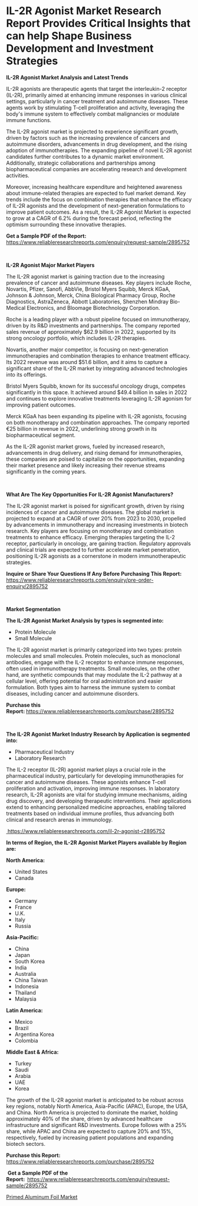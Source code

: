 <p><h1>IL-2R Agonist Market Research Report Provides Critical Insights that can help Shape Business Development and Investment Strategies</h1></p><p><strong>IL-2R Agonist Market Analysis and Latest Trends</strong></p>
<p><p>IL-2R agonists are therapeutic agents that target the interleukin-2 receptor (IL-2R), primarily aimed at enhancing immune responses in various clinical settings, particularly in cancer treatment and autoimmune diseases. These agents work by stimulating T-cell proliferation and activity, leveraging the body's immune system to effectively combat malignancies or modulate immune functions.</p><p>The IL-2R agonist market is projected to experience significant growth, driven by factors such as the increasing prevalence of cancers and autoimmune disorders, advancements in drug development, and the rising adoption of immunotherapies. The expanding pipeline of novel IL-2R agonist candidates further contributes to a dynamic market environment. Additionally, strategic collaborations and partnerships among biopharmaceutical companies are accelerating research and development activities.</p><p>Moreover, increasing healthcare expenditure and heightened awareness about immune-related therapies are expected to fuel market demand. Key trends include the focus on combination therapies that enhance the efficacy of IL-2R agonists and the development of next-generation formulations to improve patient outcomes. As a result, the IL-2R Agonist Market is expected to grow at a CAGR of 6.2% during the forecast period, reflecting the optimism surrounding these innovative therapies.</p></p>
<p><strong>Get a Sample PDF of the Report:&nbsp;</strong> <a href="https://www.reliableresearchreports.com/enquiry/request-sample/2895752?utm_campaign=3051&utm_medium=2&utm_source=Github&utm_content=ia&utm_term=15032025&utm_id=il-2r-agonist">https://www.reliableresearchreports.com/enquiry/request-sample/2895752</a></p>
<p>&nbsp;</p>
<p><strong>IL-2R Agonist Major Market Players</strong></p>
<p><p>The IL-2R agonist market is gaining traction due to the increasing prevalence of cancer and autoimmune diseases. Key players include Roche, Novartis, Pfizer, Sanofi, AbbVie, Bristol Myers Squibb, Merck KGaA, Johnson & Johnson, Merck, China Biological Pharmacy Group, Roche Diagnostics, AstraZeneca, Abbott Laboratories, Shenzhen Mindray Bio-Medical Electronics, and Bloomage Biotechnology Corporation.</p><p>Roche is a leading player with a robust pipeline focused on immunotherapy, driven by its R&D investments and partnerships. The company reported sales revenue of approximately $62.9 billion in 2022, supported by its strong oncology portfolio, which includes IL-2R therapies.</p><p>Novartis, another major competitor, is focusing on next-generation immunotherapies and combination therapies to enhance treatment efficacy. Its 2022 revenue was around $51.6 billion, and it aims to capture a significant share of the IL-2R market by integrating advanced technologies into its offerings.</p><p>Bristol Myers Squibb, known for its successful oncology drugs, competes significantly in this space. It achieved around $49.4 billion in sales in 2022 and continues to explore innovative treatments leveraging IL-2R agonism for improving patient outcomes.</p><p>Merck KGaA has been expanding its pipeline with IL-2R agonists, focusing on both monotherapy and combination approaches. The company reported €25 billion in revenue in 2022, underlining strong growth in its biopharmaceutical segment.</p><p>As the IL-2R agonist market grows, fueled by increased research, advancements in drug delivery, and rising demand for immunotherapies, these companies are poised to capitalize on the opportunities, expanding their market presence and likely increasing their revenue streams significantly in the coming years.</p></p>
<p>&nbsp;</p>
<p><strong>What Are The Key Opportunities For IL-2R Agonist Manufacturers?</strong></p>
<p><p>The IL-2R agonist market is poised for significant growth, driven by rising incidences of cancer and autoimmune diseases. The global market is projected to expand at a CAGR of over 20% from 2023 to 2030, propelled by advancements in immunotherapy and increasing investments in biotech research. Key players are focusing on monotherapy and combination treatments to enhance efficacy. Emerging therapies targeting the IL-2 receptor, particularly in oncology, are gaining traction. Regulatory approvals and clinical trials are expected to further accelerate market penetration, positioning IL-2R agonists as a cornerstone in modern immunotherapeutic strategies.</p></p>
<p><strong>Inquire or Share Your Questions If Any Before Purchasing This Report:</strong> <a href="https://www.reliableresearchreports.com/enquiry/pre-order-enquiry/2895752?utm_campaign=3051&utm_medium=2&utm_source=Github&utm_content=ia&utm_term=15032025&utm_id=il-2r-agonist">https://www.reliableresearchreports.com/enquiry/pre-order-enquiry/2895752</a></p>
<p>&nbsp;</p>
<p><strong>Market Segmentation</strong></p>
<p><strong>The IL-2R Agonist Market Analysis by types is segmented into:</strong></p>
<p><ul><li>Protein Molecule</li><li>Small Molecule</li></ul></p>
<p><p>The IL-2R agonist market is primarily categorized into two types: protein molecules and small molecules. Protein molecules, such as monoclonal antibodies, engage with the IL-2 receptor to enhance immune responses, often used in immunotherapy treatments. Small molecules, on the other hand, are synthetic compounds that may modulate the IL-2 pathway at a cellular level, offering potential for oral administration and easier formulation. Both types aim to harness the immune system to combat diseases, including cancer and autoimmune disorders.</p></p>
<p><strong>Purchase this Report:&nbsp;</strong><a href="https://www.reliableresearchreports.com/purchase/2895752?utm_campaign=3051&utm_medium=2&utm_source=Github&utm_content=ia&utm_term=15032025&utm_id=il-2r-agonist">https://www.reliableresearchreports.com/purchase/2895752</a></p>
<p>&nbsp;</p>
<p><strong>The IL-2R Agonist Market Industry Research by Application is segmented into:</strong></p>
<p><ul><li>Pharmaceutical Industry</li><li>Laboratory Research</li></ul></p>
<p><p>The IL-2 receptor (IL-2R) agonist market plays a crucial role in the pharmaceutical industry, particularly for developing immunotherapies for cancer and autoimmune diseases. These agonists enhance T-cell proliferation and activation, improving immune responses. In laboratory research, IL-2R agonists are vital for studying immune mechanisms, aiding drug discovery, and developing therapeutic interventions. Their applications extend to enhancing personalized medicine approaches, enabling tailored treatments based on individual immune profiles, thus advancing both clinical and research arenas in immunology.</p></p>
<p><a href="https://www.reliableresearchreports.com/il-2r-agonist-r2895752?utm_campaign=3051&utm_medium=2&utm_source=Github&utm_content=ia&utm_term=15032025&utm_id=il-2r-agonist">&nbsp;https://www.reliableresearchreports.com/il-2r-agonist-r2895752</a></p>
<p><strong>In terms of Region, the IL-2R Agonist Market Players available by Region are:</strong></p>
<p>
    <p> <strong> North America: </strong>
        <ul>
            <li>United States</li>
            <li>Canada</li>
        </ul>
        </p> 
    <p> <strong> Europe: </strong>
        <ul>
            <li>Germany</li>
            <li>France</li>
            <li>U.K.</li>
            <li>Italy</li>
            <li>Russia</li>
        </ul>
        </p> 
    <p> <strong> Asia-Pacific: </strong>
        <ul>
            <li>China</li>
            <li>Japan</li>
            <li>South Korea</li>
            <li>India</li>
            <li>Australia</li>
            <li>China Taiwan</li>
            <li>Indonesia</li>
            <li>Thailand</li>
            <li>Malaysia</li>
        </ul>
        </p> 
    <p> <strong> Latin America: </strong>
        <ul>
            <li>Mexico</li>
            <li>Brazil</li>
            <li>Argentina Korea</li>
            <li>Colombia</li>
        </ul>
        </p> 
    <p> <strong> Middle East & Africa: </strong>
        <ul>
            <li>Turkey</li>
            <li>Saudi</li>
            <li>Arabia</li>
            <li>UAE</li>
            <li>Korea</li>
        </ul>
    </p>
    </p>
<p><p>The growth of the IL-2R agonist market is anticipated to be robust across key regions, notably North America, Asia-Pacific (APAC), Europe, the USA, and China. North America is projected to dominate the market, holding approximately 40% of the share, driven by advanced healthcare infrastructure and significant R&D investments. Europe follows with a 25% share, while APAC and China are expected to capture 20% and 15%, respectively, fueled by increasing patient populations and expanding biotech sectors.</p></p>
<p><strong>Purchase this Report: </strong><a href="https://www.reliableresearchreports.com/purchase/2895752?utm_campaign=3051&utm_medium=2&utm_source=Github&utm_content=ia&utm_term=15032025&utm_id=il-2r-agonist">https://www.reliableresearchreports.com/purchase/2895752</a></p>
<p>&nbsp;<strong>Get a Sample PDF of the Report:&nbsp;&nbsp;</strong><a href="https://www.reliableresearchreports.com/enquiry/request-sample/2895752?utm_campaign=3051&utm_medium=2&utm_source=Github&utm_content=ia&utm_term=15032025&utm_id=il-2r-agonist">https://www.reliableresearchreports.com/enquiry/request-sample/2895752</a></p>
<p><strong></strong></p>
<p><p><a href="https://github.com/deyniphytic/Market-Research-Report-List-1/blob/main/primed-aluminum-foil-market.md?utm_campaign=3051&utm_medium=2&utm_source=Github&utm_content=ia&utm_term=15032025&utm_id=il-2r-agonist">Primed Aluminum Foil Market</a></p></p>